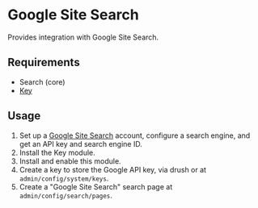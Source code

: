 # Google Site Search

Provides integration with Google Site Search.

## Requirements

- Search (core)
- [Key](https://www.drupal.org/project/key)

## Usage

1.  Set up a [Google Site Search](https://www.google.com/work/search/products/gss.html) account, configure a search engine, and get an API key and search engine ID.
2.  Install the Key module.
3.  Install and enable this module.
4.  Create a key to store the Google API key, via drush or at `admin/config/system/keys`.
5.  Create a "Google Site Search" search page at `admin/config/search/pages`.
